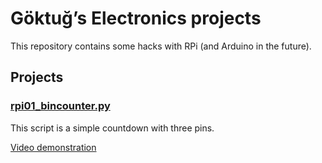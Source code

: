 # Göktuğ’s Electronics projects

This repository contains some hacks with RPi (and Arduino in the
future).

## Projects

### [rpi01_bincounter.py](./rpi01_bincounter.py)

This script is a simple countdown with three pins.

[Video demonstration](https://youtu.be/eUVSn6cbPc0)
